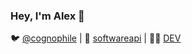 ### Hey, I'm Alex 👋

🐦 [@cognophile](@cognophile) | 📝 [softwareapi](https://softwareapi.wordpress.com) | 👨‍💻 [DEV](https://dev.to/cognophile)
